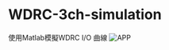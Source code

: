 # WDRC-3ch-simulation
使用Matlab模擬WDRC I/O 曲線
![APP](https://github.com/s1030609/WDRC-3ch-simulation/assets/33017205/84d37eac-3ef0-478e-9d50-1473de04559e)
